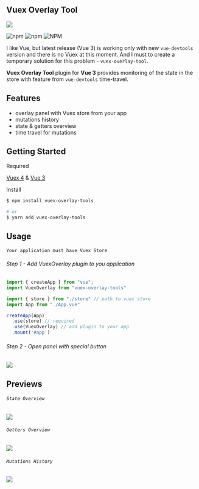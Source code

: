 ## Vuex Overlay Tool

![](https://i.imgur.com/ANnsWdu.jpeg)

![npm](https://img.shields.io/npm/dm/vuex-overlay-tools?color=0b1015&style=for-the-badge) ![npm](https://img.shields.io/npm/v/vuex-overlay-tools?color=0b1015&label=version&style=for-the-badge) ![NPM](https://img.shields.io/npm/l/vuex-overlay-tools?color=0b1015&style=for-the-badge)

I like Vue, but latest release (Vue 3) is working only with new `vue-devtools` version and there is no Vuex at this moment.
And I must to create a temporary solution for this problem - `vuex-overlay-tool`.

**Vuex Overlay Tool** plugin for **Vue 3** provides monitoring of the state in the store with feature from `vue-devtools` time-travel.

## Features
* overlay panel with Vuex store from your app
* mutations history
* state & getters overview
* time travel for mutations

## Getting Started
Required

[Vuex 4](https://github.com/vuejs/vuex) & [Vue 3](https://github.com/vuejs/vue-next)

Install
```bash
$ npm install vuex-overlay-tools

# or
$ yarn add vuex-overlay-tools
```

## Usage
`Your application must have Vuex Store`

###### Step 1 - Add VuexOverlay plugin to you application
```js
import { createApp } from "vue";
import VuexOverlay from "vuex-overlay-tools"

import { store } from "./store" // path to vuex store
import App from "./App.vue"

createApp(App)
  .use(store) // required
  .use(VuexOverlay) // add plugin to your app
  .mount('#app')
```
###### Step 2 - Open panel with special button
![](https://i.imgur.com/YcDdvJs.png)

## Previews
###### `State Overview` 
![](https://i.imgur.com/CxFL2Dv.gif)

###### `Getters Overview`
![](https://i.imgur.com/fJBWo73.png)

###### `Mutations History`
![](https://i.imgur.com/FxiBjKJ.png)



